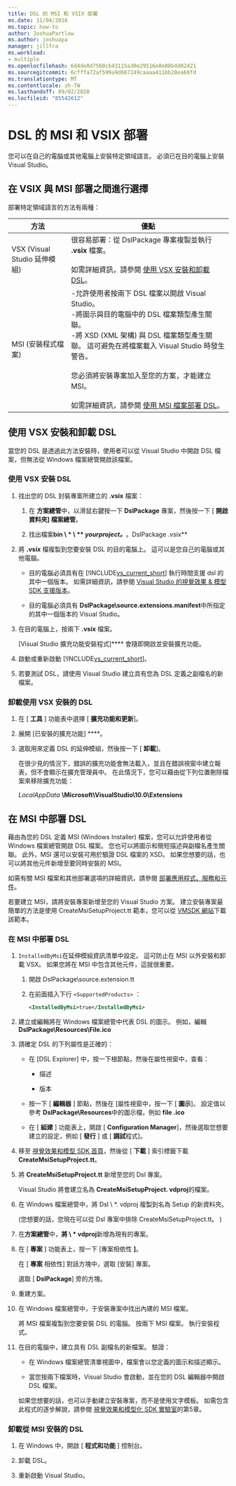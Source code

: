 ```yaml
---
title: DSL 的 MSI 和 VSIX 部署
ms.date: 11/04/2016
ms.topic: how-to
author: JoshuaPartlow
ms.author: joshuapa
manager: jillfra
ms.workload:
- multiple
ms.openlocfilehash: 6d4de8d7560cb43115a30e29516e0e88b4d02d21
ms.sourcegitcommit: 6cfffa72af599a9d667249caaaa411bb28ea69fd
ms.translationtype: MT
ms.contentlocale: zh-TW
ms.lasthandoff: 09/02/2020
ms.locfileid: "85542612"
---
```

# <a name="msi-and-vsix-deployment-of-a-dsl"></a>DSL 的 MSI 和 VSIX 部署
您可以在自己的電腦或其他電腦上安裝特定領域語言。 必須已在目的電腦上安裝 Visual Studio。

## <a name="choosing-between-vsix-and-msi-deployment"></a><a name="which"></a> 在 VSIX 與 MSI 部署之間進行選擇
 部署特定領域語言的方法有兩種：

|方法|優點|
|-|-|
|VSX (Visual Studio 延伸模組) |很容易部署：從 DslPackage 專案複製並執行 **.vsix** 檔案。<br /><br /> 如需詳細資訊，請參閱 [使用 VSX 安裝和卸載 DSL](#Installing)。|
|MSI (安裝程式檔案) |-允許使用者按兩下 DSL 檔案以開啟 Visual Studio。<br />-將圖示與目的電腦中的 DSL 檔案類型產生關聯。<br />-將 XSD (XML 架構) 與 DSL 檔案類型產生關聯。 這可避免在將檔案載入 Visual Studio 時發生警告。<br /><br /> 您必須將安裝專案加入至您的方案，才能建立 MSI。<br /><br /> 如需詳細資訊，請參閱 [使用 MSI 檔案部署 DSL](#msi)。|

## <a name="install-and-uninstall-a-dsl-by-using-the-vsx"></a><a name="Installing"></a> 使用 VSX 安裝和卸載 DSL

當您的 DSL 是透過此方法安裝時，使用者可以從 Visual Studio 中開啟 DSL 檔案，但無法從 Windows 檔案總管開啟該檔案。

### <a name="to-install-a-dsl-by-using-the-vsx"></a>使用 VSX 安裝 DSL

1. 找出您的 DSL 封裝專案所建立的 **.vsix** 檔案：

   1. 在 **方案總管**中，以滑鼠右鍵按一下 **DslPackage** 專案，然後按一下 [ **開啟資料夾] 檔案總管**。

   2. 找出檔案**bin \\ \* \\ ** _yourproject。_**。DslPackage .vsix**

2. 將 **.vsix** 檔複製到您要安裝 DSL 的目的電腦上。 這可以是您自己的電腦或其他電腦。

   - 目的電腦必須具有在 [!INCLUDE[vs_current_short](../code-quality/includes/vs_current_short_md.md)] 執行時間支援 dsl 的其中一個版本。 如需詳細資訊，請參閱 [Visual Studio 的視覺效果 & 模型 SDK 支援版本](../modeling/supported-visual-studio-editions-for-visualization-amp-modeling-sdk.md)。

   - 目的電腦必須具有 **DslPackage\source.extensions.manifest**中所指定的其中一個版本的 Visual Studio。

3. 在目的電腦上，按兩下 **.vsix** 檔案。

    [Visual Studio 擴充功能安裝程式]**** 會隨即開啟並安裝擴充功能。

4. 啟動或重新啟動 [!INCLUDE[vs_current_short](../code-quality/includes/vs_current_short_md.md)]。

5. 若要測試 DSL，請使用 Visual Studio 建立具有您為 DSL 定義之副檔名的新檔案。

### <a name="to-uninstall-a-dsl-that-was-installed-by-using-vsx"></a>卸載使用 VSX 安裝的 DSL

1. 在 [ **工具** ] 功能表中選擇 [ **擴充功能和更新**]。

2. 展開 [已安裝的擴充功能] ****。

3. 選取用來定義 DSL 的延伸模組，然後按一下 [ **卸載**]。

   在很少見的情況下，錯誤的擴充功能會無法載入，並且在錯誤視窗中建立報表，但不會顯示在擴充管理員中。 在此情況下，您可以藉由從下列位置刪除檔案來移除擴充功能：

   *LocalAppData* **\Microsoft\VisualStudio\10.0\Extensions**

## <a name="deploying-a-dsl-in-an-msi"></a><a name="msi"></a> 在 MSI 中部署 DSL
 藉由為您的 DSL 定義 MSI (Windows Installer) 檔案，您可以允許使用者從 Windows 檔案總管開啟 DSL 檔案。 您也可以將圖示和簡短描述與副檔名產生關聯。 此外，MSI 還可以安裝可用於驗證 DSL 檔案的 XSD。 如果您想要的話，也可以將其他元件新增至要同時安裝的 MSI。

 如需有關 MSI 檔案和其他部署選項的詳細資訊，請參閱 [部署應用程式、服務和元件](../deployment/deploying-applications-services-and-components.md)。

 若要建立 MSI，請將安裝專案新增至您的 Visual Studio 方案。 建立安裝專案最簡單的方法是使用 CreateMsiSetupProject.tt 範本，您可以從 [VMSDK 網站](https://code.msdn.microsoft.com/Visualization-and-Modeling-313535db)下載該範本。

### <a name="to-deploy-a-dsl-in-an-msi"></a>在 MSI 中部署 DSL

1. `InstalledByMsi`在延伸模組資訊清單中設定。 這可防止在 MSI 以外安裝和卸載 VSX。 如果您將在 MSI 中包含其他元件，這就很重要。

   1. 開啟 DslPackage\source.extension.tt

   2. 在前面插入下行 `<SupportedProducts>` ：

       ```xml
       <InstalledByMsi>true</InstalledByMsi>
       ```

2. 建立或編輯將在 Windows 檔案總管中代表 DSL 的圖示。 例如，編輯 **DslPackage\Resources\File.ico**

3. 請確定 DSL 的下列屬性是正確的：

   - 在 [DSL Explorer] 中，按一下根節點，然後在屬性視窗中，查看：

       - 描述

       - 版本

   - 按一下 [ **編輯器** ] 節點，然後在 [屬性視窗中，按一下 [ **圖示**]。 設定值以參考 **DslPackage\Resources**中的圖示檔，例如 **file .ico**

   - 在 [ **組建** ] 功能表上，開啟 [ **Configuration Manager**]，然後選取您想要建立的設定，例如 [ **發行** ] 或 [ **調試**程式]。

4. 移至 [視覺效果和模型 SDK 首頁](https://code.msdn.microsoft.com/Visualization-and-Modeling-313535db)，然後從 [ **下載** ] 索引標籤下載 **CreateMsiSetupProject.tt**。

5. 將 **CreateMsiSetupProject.tt** 新增至您的 Dsl 專案。

    Visual Studio 將會建立名為 **CreateMsiSetupProject. vdproj**的檔案。

6. 在 Windows 檔案總管中，將 Dsl \\ *. vdproj 複製到名為 Setup 的新資料夾。

     (您想要的話，您現在可以從 Dsl 專案中排除 CreateMsiSetupProject.tt。 ) 

7. 在**方案總管**中，**將 \\ \* vdproj**新增為現有的專案。

8. 在 [ **專案** ] 功能表上，按一下 [專案相依性 **]**。

    在 [ **專案** 相依性] 對話方塊中，選取 [安裝] 專案。

    選取 [ **DslPackage**] 旁的方塊。

9. 重建方案。

10. 在 Windows 檔案總管中，于安裝專案中找出內建的 MSI 檔案。

     將 MSI 檔案複製到您要安裝 DSL 的電腦。 按兩下 MSI 檔案。 執行安裝程式。

11. 在目的電腦中，建立具有 DSL 副檔名的新檔案。 驗證：

    - 在 Windows 檔案總管清單視圖中，檔案會以您定義的圖示和描述顯示。

    - 當您按兩下檔案時，Visual Studio 會啟動，並在您的 DSL 編輯器中開啟 DSL 檔案。

    如果您想要的話，也可以手動建立安裝專案，而不是使用文字模板。 如需包含此程式的逐步解說，請參閱 [視覺效果和模型化 SDK 實驗室](https://code.msdn.microsoft.com/DSLToolsLab/Release/ProjectReleases.aspx?ReleaseId=4207)的第5章。

### <a name="to-uninstall-a-dsl-that-was-installed-from-an-msi"></a>卸載從 MSI 安裝的 DSL

1. 在 Windows 中，開啟 [ **程式和功能** ] 控制台。

2. 卸載 DSL。

3. 重新啟動 Visual Studio。
